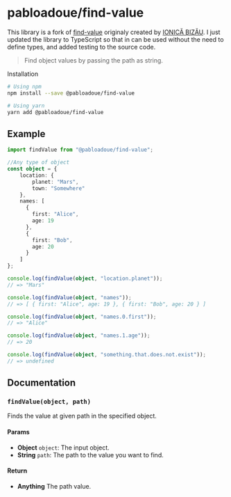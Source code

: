 # pabloadoue/find-value

This library is a fork of [find-value](https://github.com/IonicaBizau/find-value) originaly created by [IONICĂ BIZĂU](https://ionicabizau.net). I just updated the library to TypeScript so that in can be used without the need to define types, and added testing to the source code.

> Find object values by passing the path as string.

















Installation

```sh
# Using npm
npm install --save @pabloadoue/find-value

# Using yarn
yarn add @pabloadoue/find-value
```













## Example 



```ts
import findValue from "@pabloadoue/find-value";

//Any type of object
const object = {
    location: {
        planet: "Mars", 
        town: "Somewhere"
    }, 
    names: [
      {
        first: "Alice", 
        age: 19 
      },
      { 
        first: "Bob", 
        age: 20 
      }
    ]
};

console.log(findValue(object, "location.planet"));
// => "Mars"

console.log(findValue(object, "names"));
// => [ { first: "Alice", age: 19 }, { first: "Bob", age: 20 } ]

console.log(findValue(object, "names.0.first"));
// => "Alice"

console.log(findValue(object, "names.1.age"));
// => 20

console.log(findValue(object, "something.that.does.not.exist"));
// => undefined
```








## Documentation


### `findValue(object, path)`
Finds the value at given path in the specified object.

#### Params

- **Object** `object`: The input object.
- **String** `path`: The path to the value you want to find.

#### Return
- **Anything** The path value.

